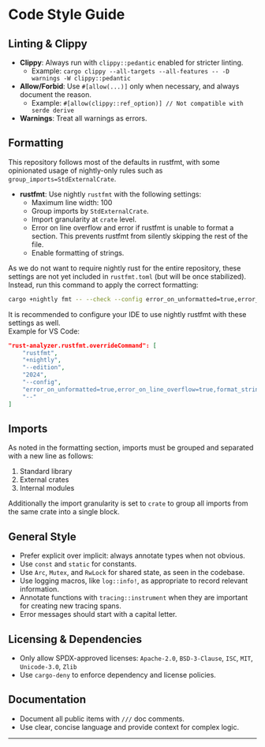# Code Style Guide

## Linting & Clippy

- **Clippy**: Always run with `clippy::pedantic` enabled for stricter linting.
  - Example: `cargo clippy --all-targets --all-features -- -D warnings -W clippy::pedantic`
- **Allow/Forbid**: Use `#[allow(...)]` only when necessary, and always document the reason.
  - Example: `#[allow(clippy::ref_option)] // Not compatible with serde derive`
- **Warnings**: Treat all warnings as errors.

## Formatting

This repository follows most of the defaults in rustfmt, with some opinionated usage of nightly-only rules such as `group_imports=StdExternalCrate`.

- **rustfmt**: Use nightly `rustfmt` with the following settings:
  - Maximum line width: 100
  - Group imports by `StdExternalCrate`.
  - Import granularity at `crate` level.
  - Error on line overflow and error if rustfmt is unable to format a section. This prevents rustfmt from silently skipping the rest of the file.
  - Enable formatting of strings.

As we do not want to require nightly rust for the entire repository, these settings are not yet included in `rustfmt.toml` (but will be once stabilized).  
Instead, run this command to apply the correct formatting:  
```sh
cargo +nightly fmt -- --check --config error_on_unformatted=true,error_on_line_overflow=true,format_strings=true,group_imports=StdExternalCrate,imports_granularity=Crate
```

It is recommended to configure your IDE to use nightly rustfmt with these settings as well.  
Example for VS Code:  
```json
"rust-analyzer.rustfmt.overrideCommand": [
    "rustfmt",
    "+nightly",
    "--edition",
    "2024",
    "--config",
    "error_on_unformatted=true,error_on_line_overflow=true,format_strings=true,group_imports=StdExternalCrate,imports_granularity=Crate",
    "--"
]
```

## Imports
As noted in the formatting section, imports must be grouped and separated with a new line as follows:
  1. Standard library
  2. External crates
  3. Internal modules

Additionally the import granularity is set to `crate` to group all imports from the same crate into a single block.

## General Style

- Prefer explicit over implicit: always annotate types when not obvious.
- Use `const` and `static` for constants.
- Use `Arc`, `Mutex`, and `RwLock` for shared state, as seen in the codebase.
- Use logging macros, like `log::info!`, as appropriate to record relevant information.
- Annotate functions with `tracing::instrument` when they are important for creating new tracing spans.
- Error messages should start with a capital letter.

## Licensing & Dependencies

- Only allow SPDX-approved licenses:
  `Apache-2.0`, `BSD-3-Clause`, `ISC`, `MIT`, `Unicode-3.0`, `Zlib`
- Use `cargo-deny` to enforce dependency and license policies.

## Documentation

- Document all public items with `///` doc comments.
- Use clear, concise language and provide context for complex logic.

---
